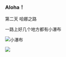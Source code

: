 ### Aloha！

第二天 哈娜之路

一路上好几个地方都有小瀑布

![小瀑布](https://lh3.googleusercontent.com/6N9t5w78mwSkRf5UKmz-bPfzrHBhFGNPsm-WgqRI41hGZyfee_bMJszYsG8VCAnyD6FzdQkgGs73TGcMk1gNeYhafnokb2uQb4t5rXJOTBdWBhdDcOCcRfQLAiznPSUuoPgTIdhX2kPZyN_I3k9ljIFalubD-mq63OV2RzFfRUz5gl0cqRbYMz4k7VWfXsnFm0J1ait7oG6XOMjDMo8O8TkB9TqeMnBKeW1jgOaZHphHdRayiiieF1_KKYPkwTrRjnqtyWS944JUOsBA-xgUKTveUguz2o_mNmPBXEWv7GBP9HEP-Z2-jrZucc2rAmG5P3yYL9sYl1WHe2CQBlM21ueXvt7UIK3EDymEOvexjXz_nBvEDcwYicV4tbhoorCu8xnao0mvRoN5Ov8TFG7lWTxNVQ_DZlmVC2yOM1NuDRyHegQQQvugYNn5_UPUWFkfXfjWIAf4wiBiyJHYeQhCgFDfPkP2ASZz5y0OIO2esLIWoOYCgO_YR0OqeyVNsJZUWAvY2llqlHz5uKQ3AiYbFD3Iw8Hi5zoegFUH7e_ZpjU65Aqwd-BNk-YVLXvFFTQtu8OWt4rr_zbIk5QlMegtISvta5QI32RvU_j3dsoTGZZlmNx14z-Y6-9XEXhkChSTZOka5Py1VMcts1hUz3VMr6L-uyCebwh7dc2e02mixWjyQmCNZoxFMYI=w600)

![](https://lh3.googleusercontent.com/YTFpXq7iVqi_n84VgTeD24WiYaxcEdu3s9ydBHDLMDpuPh0gHCVnxZbouR1yxBMuGCY6TVYsXG2QgNSl8sRDBf1lnVYQdmQkSTRY7Vlhnb20AZ1RIVG6ZoM35iMIBnSW76sDpl1i8zguptPg-MqtHxEXrrZOVeZ-EOwqiKooNt5mT84SWdDRN63SMhw7aBJZxV2ZsJvIsky74gjGntw-BXDWTbaMMdyAtj0xKjpOCLMEmhoMS7X2C4DXY94cO27VQl_-swRWVUIInoHZywi40PlIOnhDCGfrf7fJovwyR0nU4Sg8LNqZd7mLQ75VxfBsD0MQtoE_fFlYMCdXBe9Yb_Xhx8kTUUt8IP5sRFNgJgICWMSIftULVTEvMOeJOW2EpwT2Bw8qVdtwIIgIJwhZxwk6FiTNh8nNS3DdjOE8mAPS-Yv70yDuJtoj3XeB2degOGUhs6Q4oI9PWRoPfvEr527xhdJ4t_LvrE1hRtv69fQgO_w9aOr0iwco2sNiYIDh_-F4r1-2G4a_g_OPLEO2drbcxzA_juTI27jK4CH_AfLKTSPqMUKAeEOB7S_EyAbTFGm3k8mA2_p7kfa1SytBio53QZZkQJeevq-c11mBFZqJtorcTYTnWpKW0jlFjLVKkSML2cqDppaMIUXvCjplikjkUhs--v3g0albVdHqh01AyVeYKNQybaK57xAeVinF6gTgVfgWy6NlJmmmD7LEDH6CZAXT6wrSaNWeVgsoEiY3mjA_=w1184-h888-no)

